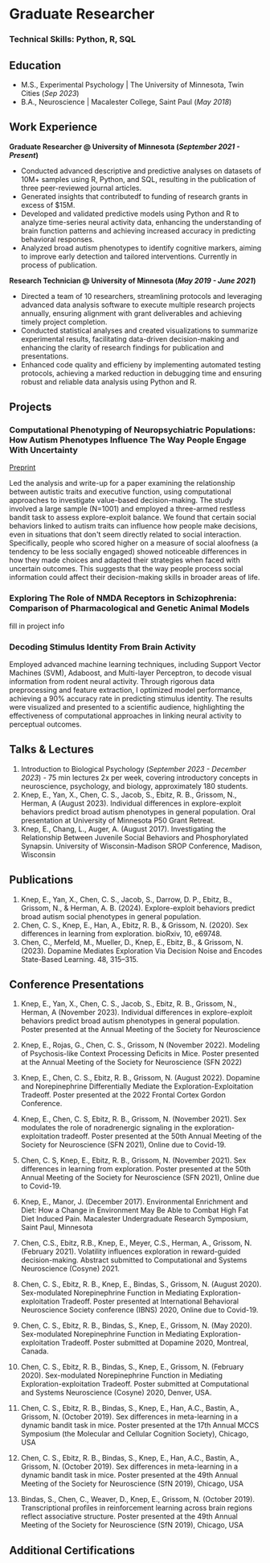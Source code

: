 # Graduate Researcher

### Technical Skills: Python, R, SQL

## Education
- M.S., Experimental Psychology | The University of Minnesota, Twin Cities (_Sep 2023_)
- B.A., Neuroscience | Macalester College, Saint Paul (_May 2018_)

## Work Experience
**Graduate Researcher @ University of Minnesota (_September 2021 - Present_)**
- Conducted advanced descriptive and predictive analyses on datasets of 10M+ samples using R, Python, and SQL, resulting in the publication of three peer-reviewed journal articles.
- Generated insights that contributedf to funding of research grants in excess of $15M.
- Developed and validated predictive models using Python and R to analyze time-series neural activity data, enhancing the understanding of brain function patterns and achieving increased accuracy in predicting behavioral responses.
- Analyzed broad autism phenotypes to identify cognitive markers, aiming to improve early detection and tailored interventions. Currently in process of publication.

**Research Technician @ University of Minnesota (_May 2019 - June 2021_)**
- Directed a team of 10 researchers, streamlining protocols and leveraging advanced data analysis software to execute multiple research projects annually, ensuring alignment with grant deliverables and achieving timely project completion.
- Conducted statistical analyses and created visualizations to summarize experimental results, facilitating data-driven decision-making and enhancing the clarity of research findings for publication and presentations.
- Enhanced code quality and efficieny by implementing automated testing protocols, achieving a marked reduction in debugging time and ensuring robust and reliable data analysis using Python and R.

## Projects
### Computational Phenotyping of Neuropsychiatric Populations: How Autism Phenotypes Influence The Way People Engage With Uncertainty
[Preprint](https://osf.io/preprints/psyarxiv/y8hrp)

Led the analysis and write-up for a paper examining the relationship between autistic traits and executive function, using computational approaches to investigate value-based decision-making. The study involved a large sample (N=1001) and employed a three-armed restless bandit task to assess explore-exploit balance. We found that certain social behaviors linked to autism traits can influence how people make decisions, even in situations that don't seem directly related to social interaction. Specifically, people who scored higher on a measure of social aloofness (a tendency to be less socially engaged) showed noticeable differences in how they made choices and adapted their strategies when faced with uncertain outcomes. This suggests that the way people process social information could affect their decision-making skills in broader areas of life.

### Exploring The Role of NMDA Receptors in Schizophrenia: Comparison of Pharmacological and Genetic Animal Models
fill in project info


### Decoding Stimulus Identity From Brain Activity

Employed advanced machine learning techniques, including Support Vector Machines (SVM), Adaboost, and Multi-layer Perceptron, to decode visual information from rodent neural activity. Through rigorous data preprocessing and feature extraction, I optimized model performance, achieving a 90% accuracy rate in predicting stimulus identity. The results were visualized and presented to a scientific audience, highlighting the effectiveness of computational approaches in linking neural activity to perceptual outcomes.

## Talks & Lectures
1. Introduction to Biological Psychology (_September 2023 - December 2023_) - 75 min lectures 2x per week, covering introductory concepts in neuroscience, psychology, and biology, approximately 180 students.
2. Knep, E., Yan, X., Chen, C. S., Jacob, S., Ebitz, R. B., Grissom, N., Herman, A (August 2023). Individual differences in explore-exploit behaviors predict broad autism phenotypes in general population. Oral presentation at University of Minnesota P50 Grant Retreat.
3. Knep, E., Chang, L., Auger, A. (August 2017). Investigating the Relationship Between Juvenile Social Behaviors and Phosphorylated Synapsin. University of Wisconsin-Madison SROP Conference, Madison, Wisconsin


## Publications
1. Knep, E., Yan, X., Chen, C. S., Jacob, S., Darrow, D. P., Ebitz, B., Grissom, N., & Herman, A. B. (2024). Explore-exploit behaviors predict broad autism social phenotypes in general population.
2. Chen, C. S., Knep, E., Han, A., Ebitz, R. B., & Grissom, N. (2020). Sex differences in learning from exploration. bioRxiv, 10, e69748.
3. Chen, C., Merfeld, M., Mueller, D., Knep, E., Ebitz, B., & Grissom, N. (2023). Dopamine Mediates Exploration Via Decision Noise and Encodes State-Based Learning. 48, 315–315.


## Conference Presentations
1. Knep, E., Yan, X., Chen, C. S., Jacob, S., Ebitz, R. B., Grissom, N., Herman, A (November 2023). Individual differences in explore-exploit behaviors predict broad autism phenotypes in general population. Poster presented at the Annual Meeting of the Society for Neuroscience

2. Knep, E., Rojas, G., Chen, C. S., Grissom, N (November 2022). Modeling of Psychosis-like Context Processing Deficits in Mice. Poster presented at the Annual Meeting of the Society  for Neuroscience (SFN 2022)

3. Knep, E., Chen, C. S., Ebitz, R. B., Grissom, N. (August 2022). Dopamine and Norepinephrine Differentially Mediate the Exploration-Exploitation Tradeoff. Poster presented at the 2022 Frontal Cortex Gordon Conference.

4. Knep, E., Chen, C. S, Ebitz, R. B., Grissom, N. (November 2021). Sex modulates the role of noradrenergic signaling in the exploration-exploitation tradeoff. Poster presented at the 50th Annual Meeting of the Society  for Neuroscience (SFN 2021), Online due to Covid-19. 

5. Chen, C. S, Knep, E., Ebitz, R. B., Grissom, N. (November 2021). Sex differences in learning from exploration. Poster presented at the 50th Annual Meeting of the Society  for Neuroscience (SFN 2021), Online due to Covid-19. 

6. Knep, E., Manor, J. (December 2017). Environmental Enrichment and Diet: How a Change in Environment May Be Able to Combat High Fat Diet Induced Pain. Macalester Undergraduate Research Symposium, Saint Paul, Minnesota

7. Chen, C.S., Ebitz, R.B., Knep, E., Meyer, C.S., Herman, A., Grissom, N. (February 2021). Volatility influences exploration in reward-guided decision-making. Abstract submitted to Computational and Systems Neuroscience (Cosyne) 2021.

8. Chen, C. S., Ebitz, R. B., Knep, E., Bindas, S., Grissom, N. (August 2020). Sex-modulated Norepinephrine Function in Mediating Exploration-exploitation Tradeoff. Poster presented at International Behavioral Neuroscience Society conference (IBNS) 2020, Online due to Covid-19.

9. Chen, C. S., Ebitz, R. B., Bindas, S., Knep, E., Grissom, N. (May 2020). Sex-modulated Norepinephrine Function in Mediating Exploration-exploitation Tradeoff. Poster submitted at Dopamine 2020, Montreal, Canada.
 
10. Chen, C. S., Ebitz, R. B., Bindas, S., Knep, E., Grissom, N. (February 2020). Sex-modulated Norepinephrine Function in Mediating Exploration-exploitation Tradeoff. Poster submitted at Computational and Systems Neuroscience (Cosyne) 2020, Denver, USA.
 
11. Chen, C. S., Ebitz, R. B., Bindas, S., Knep, E., Han, A.C., Bastin, A., Grissom, N. (October 2019). Sex differences in meta-learning in a dynamic bandit task in mice. Poster presented at the 17th Annual MCCS Symposium (the Molecular and Cellular Cognition Society), Chicago, USA
 
12. Chen, C. S., Ebitz, R. B., Bindas, S., Knep, E., Han, A.C., Bastin, A., Grissom, N. (October 2019). Sex differences in meta-learning in a dynamic bandit task in mice. Poster presented at the 49th Annual Meeting of the Society for Neuroscience (SfN 2019), Chicago, USA

13. Bindas, S., Chen, C., Weaver, D., Knep, E., Grissom, N. (October 2019). Transcriptional profiles in reinforcement learning across brain regions reflect associative structure. Poster presented at the 49th Annual Meeting of the Society for Neuroscience (SfN 2019), Chicago, USA

## Additional Certifications
